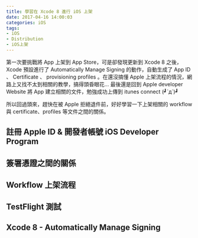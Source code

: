 ```yaml
---
title: 學習在 Xcode 8 進行 iOS 上架
date: 2017-04-16 14:00:03
categories: iOS
tags:
- iOS
- Distribution
- iOS上架
---
```



第一次要挑戰將 App 上架到 App Store，可是卻發現更新到 Xcode 8 之後，Xcode 預設進行了 Automatically Manage Signing 的動作，自動生成了 App ID 、 Certificate 、 provisioning profiles 。在還沒搞懂 Apple 上架流程的情況，網路上又找不太到相關的教學，搞得頭昏眼花... 最後還是回到 Apple developer Website 將 App 建立相關的文件，勉強成功上傳到 itunes connect  (┛`д´)┛

所以回過頭來，趕快在被 Apple 拒絕退件前，好好學習一下上架相關的 workflow 與 certificate、profiles 等文件之間的關係。


## 註冊 Apple ID & 開發者帳號 iOS Developer Program





## 簽署憑證之間的關係




## Workflow 上架流程 




## TestFlight 測試





## Xcode 8 - Automatically Manage Signing









